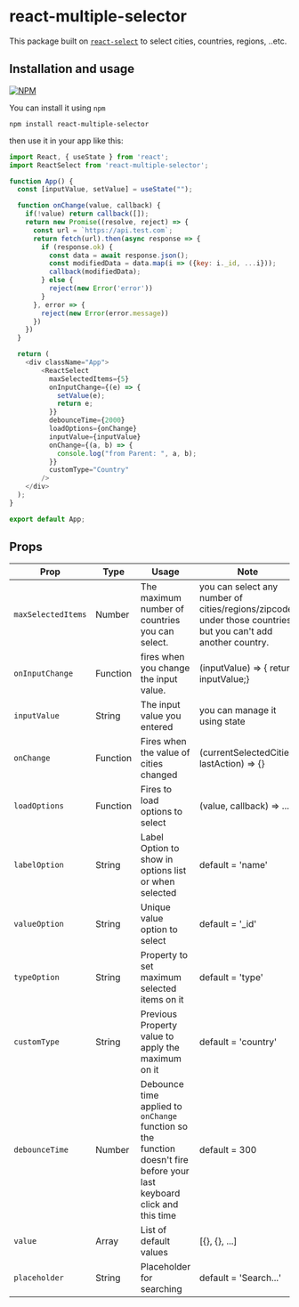 # react-multiple-selector

This package built on [`react-select`](https://www.npmjs.com/package/react-select) to select cities, countries, regions, ..etc.

## Installation and usage

[![NPM](https://nodei.co/npm/react-multiple-selector.png)](https://nodei.co/npm/react-multiple-selector/)

You can install it using `npm`

`npm install react-multiple-selector`

then use it in your app like this: 

```js
import React, { useState } from 'react';
import ReactSelect from 'react-multiple-selector';

function App() {
  const [inputValue, setValue] = useState("");

  function onChange(value, callback) {
    if(!value) return callback([]);
    return new Promise((resolve, reject) => {
      const url = `https://api.test.com`;
      return fetch(url).then(async response => {
        if (response.ok) {
          const data = await response.json();
          const modifiedData = data.map(i => ({key: i._id, ...i}));
          callback(modifiedData);
        } else {
          reject(new Error('error'))
        }
      }, error => {
        reject(new Error(error.message))
      })
    })
  }

  return (
    <div className="App">
        <ReactSelect
          maxSelectedItems={5}
          onInputChange={(e) => {
            setValue(e);
            return e;
          }}
          debounceTime={2000}
          loadOptions={onChange}
          inputValue={inputValue}
          onChange={(a, b) => {
            console.log("from Parent: ", a, b);
          }}
          customType="Country"
        />
    </div>
  );
}

export default App;
```

## Props

Prop | Type | Usage | Note
------------ | ------------- | ------------- | ------------------------------------------
`maxSelectedItems` | Number | The maximum number of countries you can select. | you can select any number of cities/regions/zipcode under those countries, but you can't add another country.
`onInputChange` | Function | fires when you change the input value. | (inputValue) => { return inputValue;}
`inputValue` | String | The input value you entered | you can manage it using state
`onChange` | Function | Fires when the value of cities changed | (currentSelectedCities, lastAction) => {}
`loadOptions` | Function | Fires to load options to select | (value, callback) => ...
`labelOption` | String | Label Option to show in options list or when selected | default = 'name'
`valueOption` | String | Unique value option to select | default = '_id'
`typeOption` | String | Property to set maximum selected items on it | default = 'type'
`customType` | String | Previous Property value to apply the maximum on it | default = 'country' 
`debounceTime` | Number | Debounce time applied to `onChange` function so the function doesn't fire before your last keyboard click and this time | default = 300
`value` | Array | List of default values | [{}, {}, ...]
`placeholder` | String | Placeholder for searching | default = 'Search...'